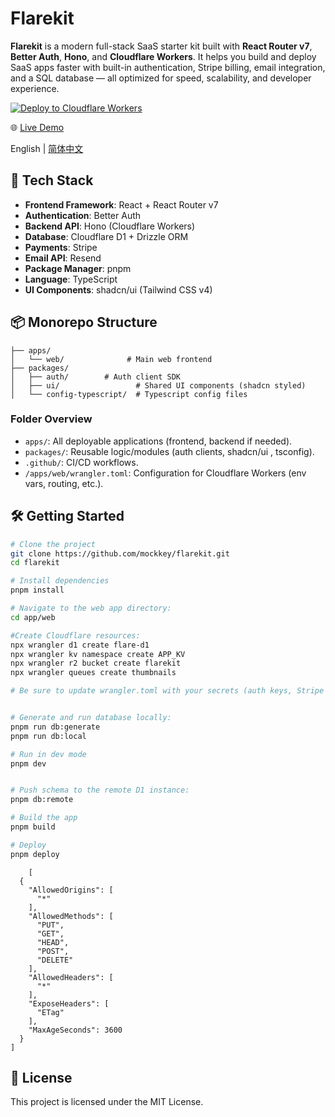 # Flarekit

**Flarekit** is a modern full-stack SaaS starter kit built with **React Router v7**, **Better Auth**, **Hono**, and **Cloudflare Workers**. It helps you build and deploy SaaS apps faster with built-in authentication, Stripe billing, email integration, and a SQL database — all optimized for speed, scalability, and developer experience.

[![Deploy to Cloudflare Workers](https://deploy.workers.cloudflare.com/button)](https://deploy.workers.cloudflare.com/?url=https://github.com/mockkey/flarekit)


🌐 [Live Demo](https://flarekit.mockkey.com/)

English | [简体中文](./README-zh_CN.md) 

## 🚀 Tech Stack

- **Frontend Framework**: React + React Router v7
- **Authentication**: Better Auth
- **Backend API**: Hono (Cloudflare Workers)
- **Database**: Cloudflare D1 + Drizzle ORM
- **Payments**: Stripe
- **Email API**: Resend
- **Package Manager**: pnpm
- **Language**: TypeScript
- **UI Components**: shadcn/ui (Tailwind CSS v4)



## 📦 Monorepo Structure

```
├── apps/
│   └── web/              # Main web frontend
├── packages/
│   ├── auth/        # Auth client SDK
│   ├── ui/                 # Shared UI components (shadcn styled)
│   └── config-typescript/  # Typescript config files
```

### Folder Overview

- `apps/`: All deployable applications (frontend, backend if needed).
- `packages/`: Reusable logic/modules (auth clients, shadcn/ui , tsconfig).
- `.github/`: CI/CD workflows.
- `/apps/web/wrangler.toml`: Configuration for Cloudflare Workers (env vars, routing, etc.).




## 🛠️ Getting Started

```bash
# Clone the project
git clone https://github.com/mockkey/flarekit.git
cd flarekit

# Install dependencies
pnpm install

# Navigate to the web app directory:
cd app/web

#Create Cloudflare resources:
npx wrangler d1 create flare-d1
npx wrangler kv namespace create APP_KV
npx wrangler r2 bucket create flarekit
npx wrangler queues create thumbnails

# Be sure to update wrangler.toml with your secrets (auth keys, Stripe keys, D1 DB name, etc.)


# Generate and run database locally:
pnpm run db:generate
pnpm run db:local

# Run in dev mode
pnpm dev


# Push schema to the remote D1 instance:
pnpm db:remote

# Build the app
pnpm build

# Deploy
pnpm deploy

```

```r2
    [
  {
    "AllowedOrigins": [
      "*"
    ],
    "AllowedMethods": [
      "PUT",
      "GET",
      "HEAD",
      "POST",
      "DELETE"
    ],
    "AllowedHeaders": [
      "*"
    ],
    "ExposeHeaders": [
      "ETag"
    ],
    "MaxAgeSeconds": 3600
  }
]

```




## 📜 License
This project is licensed under the MIT License.